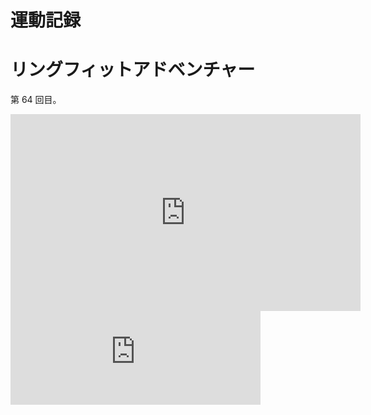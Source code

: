 



# 運動記録
# リングフィットアドベンチャー
第 64 回目。

<iframe width="560" height="315" src="https://www.youtube.com/embed/toIdN9DYs7E" frameborder="0" allow="accelerometer; autoplay; clipboard-write; encrypted-media; gyroscope; picture-in-picture" allowfullscreen></iframe>

<iframe src="https://mastodon.noraworld.com/@noraworld/105723505893851160/embed" class="mastodon-embed" style="max-width: 100%; border: 0" width="400" allowfullscreen="allowfullscreen"></iframe><script src="https://mastodon.noraworld.com/embed.js" async="async"></script>
